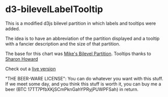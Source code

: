 d3-bilevelLabelTooltip
======================

This is a modified d3js bilevel partition in which labels and tooltips were added.

The idea is to have an abbreviation of the partition displayed and a
tooltip with a fancier description and the size of that partition.

The base for this chart was [Mike's Bilevel Partition](http://bl.ocks.org/mbostock/5944371).
Tooltips thanks to [Sharon Howard](http://sharonhoward.org/ob/punzoomsunbursttt.html)  

Check out a [live version](http://bl.ocks.org/vgrocha/1580af34e56ee6224d33)   


"THE BEER-WARE LICENSE":
You can do whatever you want with this stuff. 
If we meet some day, and you think this stuff is worth it, you can buy me a beer (BTC 17TT7PfbXKjSCmPknGahYPRyjPUWPFSah) in return.
 
